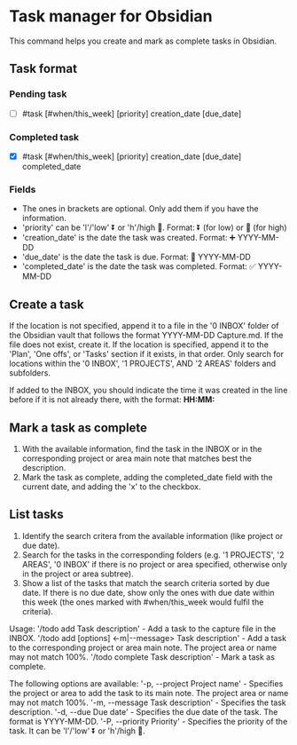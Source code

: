 # Task manager for Obsidian
This command helps you create and mark as complete tasks in Obsidian. 

## Task format

### Pending task
- [ ] #task <Task description> [#when/this_week] [priority] creation_date [due_date]

### Completed task
- [x] #task <Task description> [#when/this_week] [priority] creation_date [due_date] completed_date

### Fields
- The ones in brackets are optional. Only add them if you have the information.
- 'priority' can be 'l'/'low' ⏬ or 'h'/high 🔺. Format: ⏬ (for low) or 🔺 (for high)
- 'creation_date' is the date the task was created. Format: ➕ YYYY-MM-DD
- 'due_date' is the date the task is due. Format: 📅 YYYY-MM-DD
- 'completed_date' is the date the task was completed. Format: ✅ YYYY-MM-DD

## Create a task
If the location is not 
specified, append it to a file in the '0 INBOX' folder of the Obsidian vault that follows
the format YYYY-MM-DD Capture.md. If the file does not exist, create it. If the location is specified, append it to the 'Plan', 'One offs', or 'Tasks' section if it exists, in that order. Only search for locations within the '0 INBOX', '1 PROJECTS', AND '2 AREAS' folders and subfolders.

If added to the INBOX, you should indicate the time it was created in the line before if it is not 
already there, with the format:
**HH:MM:**

## Mark a task as complete
1. With the available information, find the task in the INBOX or in the corresponding project or area main note that matches best the description.
2. Mark the task as complete, adding the completed_date field with the current date, and adding the 'x' to the checkbox.

## List tasks
1. Identify the search critera from the available information (like project or due date).
2. Search for the tasks in the corresponding folders (e.g. '1 PROJECTS', '2 AREAS', '0 INBOX' if there is no project or area specified, otherwise only in the project or area subtree).
3. Show a list of the tasks that match the search criteria sorted by due date.
If there is no due date, show only the ones with due date within this week (the ones marked with #when/this_week would fulfil the criteria).

Usage:
'/todo add Task description' - Add a task to the capture file in the INBOX.
'/todo add [options] <-m|--message> Task description' - Add a task to the corresponding project or area main note. The project area or name may not match 100%.
'/todo complete Task description' - Mark a task as complete.

The following options are available:
'-p, --project Project name' - Specifies the project or area to add the task to its main note. The project area or name may not match 100%.
'-m, --message Task description' - Specifies the task description.
'-d, --due Due date' - Specifies the due date of the task. The format is YYYY-MM-DD.
'-P, --priority Priority' - Specifies the priority of the task. It can be 'l'/'low' ⏬ or 'h'/high 🔺.
